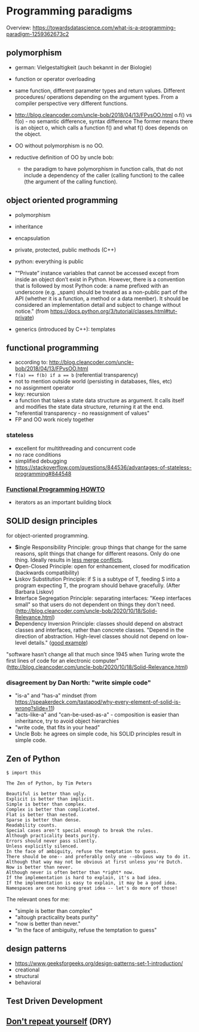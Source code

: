 # Programming paradigms
Overview: https://towardsdatascience.com/what-is-a-programming-paradigm-1259362673c2

## polymorphism 
- german: Vielgestaltigkeit (auch bekannt in der Biologie)
- function or operator overloading
- same function, different parameter types and return values. Different procedures/ operations depending on the argument types. From a compiler perspective very different functions.
- http://blog.cleancoder.com/uncle-bob/2018/04/13/FPvsOO.html
o.f() vs f(o) - no semantic difference, syntax difference 
The former means there is an object o, which calls a function f() and what f() does depends on the object.

- OO without polymorphism is no OO.
- reductive definition of OO by uncle bob:
    - the paradigm to have polymorphism in function calls, that do not include a dependency of the caller (calling function) to the callee (the argument of the calling function).


## object oriented programming
- polymorphism
- inheritance
- encapsulation

- private, protected, public methods (C++)
- python: everything is public
- "“Private” instance variables that cannot be accessed except from inside an object don’t exist in Python. However, there is a convention that is followed by most Python code: a name prefixed with an underscore (e.g. _spam) should be treated as a non-public part of the API (whether it is a function, a method or a data member). It should be considered an implementation detail and subject to change without notice." (from https://docs.python.org/3/tutorial/classes.html#tut-private)

- generics (introduced by C++): templates

## functional programming
- according to: http://blog.cleancoder.com/uncle-bob/2018/04/13/FPvsOO.html
- ```f(a) == f(b) if a == b``` (referential transparency)
- not to mention outside world (persisting in databases, files, etc)
- no assignment operator
- key: recursion
- a function that takes a state data structure as argument. It calls itself and modifies the state data structure, returning it at the end.
- "referential transparency - no reassignment of values"
- FP and OO work nicely together

### stateless
- excellent for multithreading and concurrent code
- no race conditions
- simplified debugging
- https://stackoverflow.com/questions/844536/advantages-of-stateless-programming#844548

### [Functional Programming HOWTO](https://docs.python.org/3/howto/functional.html)
- iterators as an important building block


## SOLID design principles
for object-oriented programming. 
- **S**ingle Responsibility Principle: group things that change for the same reasons, split things that change for different reasons. Only do one thing.
Ideally results in [less merge conflicts](https://www.freecodecamp.org/news/solid-principles-explained-in-plain-english/).
- **O**pen-Closed Principle: open for enhancement, closed for modification (backwards compatibility)
- **L**iskov Substitution Principle: if S is a subtype of T, feeding S into a program expecting T, the program should behave gracefully. (After Barbara Liskov)
- **I**nterface Segregation Principle: separating interfaces: "Keep interfaces small" so that users do not dependent on things they don't need. (http://blog.cleancoder.com/uncle-bob/2020/10/18/Solid-Relevance.html)
- **D**ependency Inversion Principle: classes should depend on abstract classes and interfaces, rather than concrete classes. "Depend in the direction of abstraction. High-level classes should not depend on low-level details." ([good example](https://hackernoon.com/solid-principles-simple-and-easy-explanation-f57d86c47a7f))


"software hasn’t change all that much since 1945 when Turing wrote the first lines of code for an electronic computer" (http://blog.cleancoder.com/uncle-bob/2020/10/18/Solid-Relevance.html)

### disagreement by Dan North: "write simple code"
- "is-a" and "has-a" mindset (from https://speakerdeck.com/tastapod/why-every-element-of-solid-is-wrong?slide=11)
- "acts-like-a" and "can-be-used-as-a" - composition is easier than inheritance, try to avoid object hierarchies
- "write code, that fits in your head"
- Uncle Bob: he agrees on simple code, his SOLID principles result in simple code.


## Zen of Python
```
$ import this

The Zen of Python, by Tim Peters

Beautiful is better than ugly.
Explicit is better than implicit.
Simple is better than complex.
Complex is better than complicated.
Flat is better than nested.
Sparse is better than dense.
Readability counts.
Special cases aren't special enough to break the rules.
Although practicality beats purity.
Errors should never pass silently.
Unless explicitly silenced.
In the face of ambiguity, refuse the temptation to guess.
There should be one-- and preferably only one --obvious way to do it.
Although that way may not be obvious at first unless you're Dutch.
Now is better than never.
Although never is often better than *right* now.
If the implementation is hard to explain, it's a bad idea.
If the implementation is easy to explain, it may be a good idea.
Namespaces are one honking great idea -- let's do more of those!
```

The relevant ones for me:
- "simple is better than complex"
- "altough practicality beats purity"
- "now is better than never."
- "In the face of ambiguity, refuse the temptation to guess"

## design patterns
- https://www.geeksforgeeks.org/design-patterns-set-1-introduction/
- creational
- structural
- behavioral

## Test Driven Development


## [Don't repeat yourself](https://en.wikipedia.org/wiki/Don%27t_repeat_yourself) (DRY)